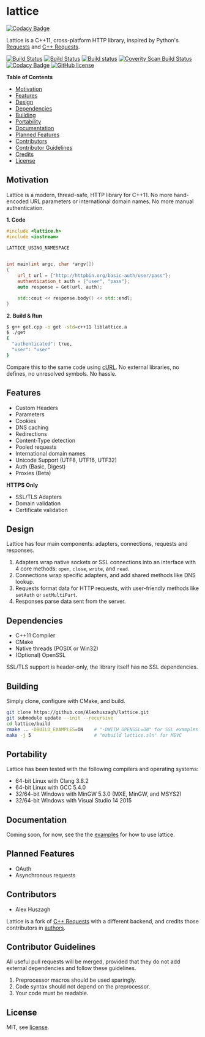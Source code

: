 lattice
=======

[![Codacy Badge](https://api.codacy.com/project/badge/Grade/94086e9e74ec4c4e8a65c32c2626440b)](https://www.codacy.com/app/Alexhuszagh/lattice?utm_source=github.com&utm_medium=referral&utm_content=Alexhuszagh/lattice&utm_campaign=badger)

Lattice is a C++11, cross-platform HTTP library, inspired by Python's [Requests](https://github.com/kennethreitz/requests) and [C++ Requests](https://github.com/whoshuu/cpr).

[![Build Status](https://travis-ci.org/Alexhuszagh/lattice.svg?branch=master)](https://travis-ci.org/Alexhuszagh/lattice)
[![Build Status](https://tea-ci.org/api/badges/Alexhuszagh/lattice/status.svg)](https://tea-ci.org/Alexhuszagh/lattice)
[![Build status](https://ci.appveyor.com/api/projects/status/f00mv37ditu0x9o3?svg=true)](https://ci.appveyor.com/project/Alexhuszagh/lattice)
[![Coverity Scan Build Status](https://scan.coverity.com/projects/12994/badge.svg)](https://scan.coverity.com/projects/alexhuszagh-lattice)
[![Codacy Badge](https://api.codacy.com/project/badge/Grade/94086e9e74ec4c4e8a65c32c2626440b)](https://www.codacy.com/app/Alexhuszagh/lattice?utm_source=github.com&amp;utm_medium=referral&amp;utm_content=Alexhuszagh/lattice&amp;utm_campaign=Badge_Grade)
[![GitHub license](https://img.shields.io/badge/license-MIT-blue.svg)](https://github.com/Alexhuszagh/json/blob/master/LICENSE.md)

**Table of Contents**

- [Motivation](#motivation)
- [Features](#features)
- [Design](#design)
- [Dependencies](#dependencies)
- [Building](#building)
- [Portability](#portability)
- [Documentation](#documentation)
- [Planned Features](#planned-features)
- [Contributors](#contributors)
- [Contributor Guidelines](#contributors-guidelines)
- [Credits](#credits)
- [License](#license)

## Motivation

Lattice is a modern, thread-safe, HTTP library for C++11. No more hand-encoded URL parameters or international domain names. No more manual authentication.

**1. Code**
```cpp
#include <lattice.h>
#include <iostream>

LATTICE_USING_NAMESPACE


int main(int argc, char *argv[])
{
    url_t url = {"http://httpbin.org/basic-auth/user/pass"};
    authentication_t auth = {"user", "pass"};
    auto response = Get(url, auth);

    std::cout << response.body() << std::endl;
}
```

**2. Build & Run**

```bash
$ g++ get.cpp -o get -std=c++11 liblattice.a
$ ./get
{
  "authenticated": true,
  "user": "user"
}
```

Compare this to the same code using [cURL](https://gist.github.com/Alexhuszagh/e3c534f7cf317c5f88102f1307113622). No external libraries, no defines, no unresolved symbols. No hassle.

## Features

- Custom Headers
- Parameters
- Cookies
- DNS caching
- Redirections
- Content-Type detection
- Pooled requests
- International domain names
- Unicode Support (UTF8, UTF16, UTF32)
- Auth (Basic, Digest)
- Proxies (Beta)

**HTTPS Only**

- SSL/TLS Adapters
- Domain validation
- Certificate validation

## Design

Lattice has four main components: adapters, connections, requests and responses.

1. Adapters wrap native sockets or SSL connections into an interface with 4 core methods: `open`, `close`, `write`, and `read`.
2. Connections wrap specific adapters, and add shared methods like DNS lookup.
3. Requests format data for HTTP requests, with user-friendly methods like `setAuth` or `setMultiPart`.
4. Responses parse data sent from the server.

## Dependencies

- C++11 Compiler
- CMake
- Native threads (POSIX or Win32)
- (Optional) OpenSSL

SSL/TLS support is header-only, the library itself has no SSL dependencies.

## Building

Simply clone, configure with CMake, and build.

```bash
git clone https://github.com/Alexhuszagh/lattice.git
git submodule update --init --recursive
cd lattice/build
cmake .. -DBUILD_EXAMPLES=ON    # "-DWITH_OPENSSL=ON" for SSL examples
make -j 5                       # "msbuild lattice.sln" for MSVC
```

## Portability

Lattice has been tested with the following compilers and operating systems:

- 64-bit Linux with Clang 3.8.2
- 64-bit Linux with GCC 5.4.0
- 32/64-bit Windows with MinGW 5.3.0 (MXE, MinGW, and MSYS2)
- 32/64-bit Windows with Visual Studio 14 2015

## Documentation

Coming soon, for now, see the the [examples](/example) for how to use lattice.

## Planned Features

- OAuth
- Asynchronous requests

## Contributors

- Alex Huszagh

Lattice is a fork of [C++ Requests](https://github.com/whoshuu/cpr) with a different backend, and credits those contributors in [authors](AUTHORS).

## Contributor Guidelines

All useful pull requests will be merged, provided that they do not add external dependencies and follow these guidelines.

1. Preprocessor macros should be used sparingly.
2. Code syntax should not depend on the preprocessor.
3. Your code must be readable.

## License

MIT, see [license](LICENSE.md).
